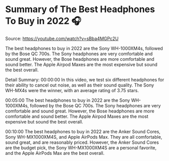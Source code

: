 # Summary of The Best Headphones To Buy in 2022 🎧

Source: https://youtube.com/watch?v=sBba4MGPc2U

The best headphones to buy in 2022 are the Sony WH-1000XM4s, followed by the Bose QC 700s. The Sony headphones are very comfortable and sound great. However, the Bose headphones are more comfortable and sound better. The Apple Airpod Maxes are the most expensive but sound the best overall.

Detail Summary: 
00:00:00
In this video, we test six different headphones for their ability to cancel out noise, as well as their sound quality. The Sony WH-MX4s were the winner, with an average rating of 3.75 stars.

00:05:00
The best headphones to buy in 2022 are the Sony WH-1000XM4s, followed by the Bose QC 700s. The Sony headphones are very comfortable and sound great. However, the Bose headphones are more comfortable and sound better. The Apple Airpod Maxes are the most expensive but sound the best overall.

00:10:00
The best headphones to buy in 2022 are the Anker Sound Cores, Sony WH-MX1000XM4S, and Apple AirPods Max. They are all comfortable, sound great, and are reasonably priced. However, the Anker Sound Cores are the budget pick, the Sony WH-MX1000XM4S are a personal favorite, and the Apple AirPods Max are the best overall.

